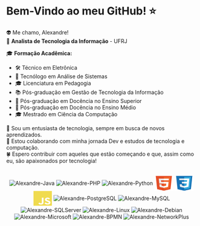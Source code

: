 # Bem-Vindo ao meu GitHub! :star:

:alien: Me chamo, Alexandre!  
:wrench: **Analista de Tecnologia da Informação** - UFRJ  

:mortar_board: **Formação Acadêmica:**  
- 🛠️ Técnico em Eletrônica  
- 📜 Tecnólogo em Análise de Sistemas  
- 🎓 Licenciatura em Pedagogia  
- 📚 Pós-graduação em Gestão de Tecnologia da Informação  
- 📖 Pós-graduação em Docência no Ensino Superior  
- 📘 Pós-graduação em Docência no Ensino Médio  
- 🎓 Mestrado em Ciência da Computação  

:rocket: Sou um entusiasta de tecnologia, sempre em busca de novos aprendizados.  
💞️ Estou colaborando com minha jornada Dev e estudos de tecnologia e computação.  
:four_leaf_clover: Espero contribuir com aqueles que estão começando e que, assim como eu, são apaixonados por tecnologia!

<div align="center">
<div style="display: inline_block"><br>
<img align="center" alt="Alexandre-Java" height="40" width="50" src="https://cdn.jsdelivr.net/gh/devicons/devicon/icons/java/java-original.svg">
<img align="center" alt="Alexandre-PHP" height="40" width="50" src="https://cdn.jsdelivr.net/gh/devicons/devicon/icons/php/php-original.svg">
<img align="center" alt="Alexandre-Python" height="40" width="50" src="https://cdn.jsdelivr.net/gh/devicons/devicon/icons/python/python-original.svg">
<img align="center" alt="Alexandre-HTML" height="40" width="50" src="https://raw.githubusercontent.com/devicons/devicon/master/icons/html5/html5-original.svg">
<img align="center" alt="Alexandre-CSS" height="40" width="50" src="https://raw.githubusercontent.com/devicons/devicon/master/icons/css3/css3-original.svg">
<img align="center" alt="Alexandre-Js" height="40" width="50" src="https://raw.githubusercontent.com/devicons/devicon/master/icons/javascript/javascript-plain.svg">
<img align="center" alt="Alexandre-PostgreSQL" height="40" width="50" src="https://cdn.jsdelivr.net/gh/devicons/devicon/icons/postgresql/postgresql-original.svg">
<img align="center" alt="Alexandre-MySQL" height="40" width="50" src="https://cdn.jsdelivr.net/gh/devicons/devicon/icons/mysql/mysql-original.svg">
<img align="center" alt="Alexandre-SQLServer" height="40" width="50" src="https://cdn.jsdelivr.net/gh/devicons/devicon/icons/microsoftsqlserver/microsoftsqlserver-plain.svg">
<img align="center" alt="Alexandre-Linux" height="40" width="50" src="https://cdn.jsdelivr.net/gh/devicons/devicon/icons/linux/linux-original.svg">
<img align="center" alt="Alexandre-Debian" height="40" width="50" src="https://cdn.jsdelivr.net/gh/devicons/devicon/icons/debian/debian-original.svg">
<img align="center" alt="Alexandre-Microsoft" height="40" width="50" src="https://upload.wikimedia.org/wikipedia/commons/4/4b/Microsoft_logo.svg">
<img align="center" alt="Alexandre-BPMN" height="40" width="50" src="https://cdn.jsdelivr.net/gh/devicons/devicon/icons/bpmn/bpmn-original.svg">
<img align="center" alt="Alexandre-NetworkPlus" height="40" width="50" src="https://cdn.jsdelivr.net/gh/devicons/devicon/icons/comptia/comptia-original.svg">
</div>
<br />
